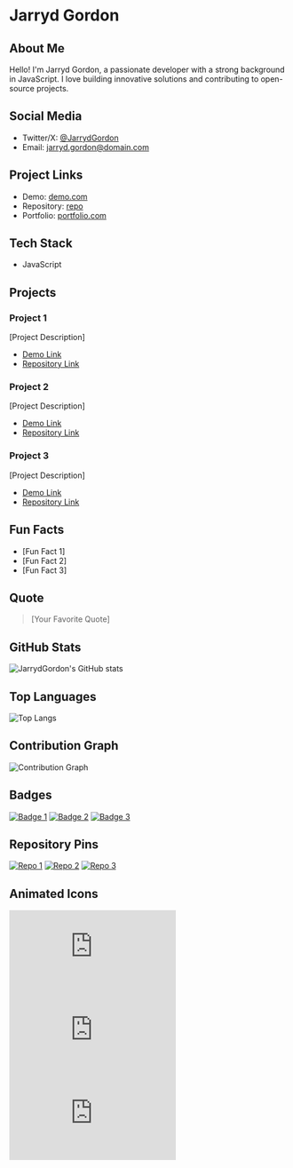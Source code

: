 # Jarryd Gordon

## About Me

Hello! I'm Jarryd Gordon, a passionate developer with a strong background in JavaScript. I love building innovative solutions and contributing to open-source projects.

## Social Media

- Twitter/X: [@JarrydGordon](https://twitter.com/JarrydGordon)
- Email: [jarryd.gordon@domain.com](mailto:jarryd.gordon@domain.com)

## Project Links

- Demo: [demo.com](http://demo.com)
- Repository: [repo](http://repo)
- Portfolio: [portfolio.com](http://portfolio.com)

## Tech Stack

- JavaScript

## Projects

### Project 1

[Project Description]

- [Demo Link](http://demo.com)
- [Repository Link](http://repo)

### Project 2

[Project Description]

- [Demo Link](http://demo.com)
- [Repository Link](http://repo)

### Project 3

[Project Description]

- [Demo Link](http://demo.com)
- [Repository Link](http://repo)

## Fun Facts

- [Fun Fact 1]
- [Fun Fact 2]
- [Fun Fact 3]

## Quote

> [Your Favorite Quote]

## GitHub Stats

![JarrydGordon's GitHub stats](https://github-readme-stats.vercel.app/api?username=JarrydGordon&show_icons=true&theme=radical)

## Top Languages

![Top Langs](https://github-readme-stats.vercel.app/api/top-langs/?username=JarrydGordon&layout=compact)

## Contribution Graph

![Contribution Graph](https://github-readme-activity-graph.vercel.app/graph?username=JarrydGordon&theme=github)

## Badges

[![Badge 1](https://img.shields.io/badge/Badge1-Example1-blue)](https://example1.com)
[![Badge 2](https://img.shields.io/badge/Badge2-Example2-green)](https://example2.com)
[![Badge 3](https://img.shields.io/badge/Badge3-Example3-orange)](https://example3.com)

## Repository Pins

[![Repo 1](https://github-readme-stats.vercel.app/api/pin/?username=JarrydGordon&repo=repo1)](https://github.com/JarrydGordon/repo1)
[![Repo 2](https://github-readme-stats.vercel.app/api/pin/?username=JarrydGordon&repo=repo2)](https://github.com/JarrydGordon/repo2)
[![Repo 3](https://github-readme-stats.vercel.app/api/pin/?username=JarrydGordon&repo=repo3)](https://github.com/JarrydGordon/repo3)

## Animated Icons

[![Icon 1](https://cdn.lordicon.com/your-icon1.json)](https://lordicon.com)
[![Icon 2](https://cdn.lottiefiles.com/your-icon2.json)](https://lottiefiles.com)
[![Icon 3](https://cdn.lordicon.com/your-icon3.json)](https://lordicon.com)
